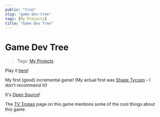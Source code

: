 ```yaml
---
public: "true"
slug: "game-dev-tree"
tags: [My Projects]
title: "Game Dev Tree"
---
```

# Game Dev Tree

> Tags: [My Projects](/garden/my-projects/index.md)

Play it [here](https://thepaperpilot.org/gamedevtree)!

My first (good) incremental game! (My actual first was [Shape Tycoon](https://thepaperpilot.itch.io/shape-tycoon) - I don't recommend it!)

It's [Open Source](/garden/open-source/index.md)!

The [TV Tropes](https://tvtropes.org/pmwiki/pmwiki.php/VideoGame/TheGameDevTree) page on this game mentions some of the cool things about this game